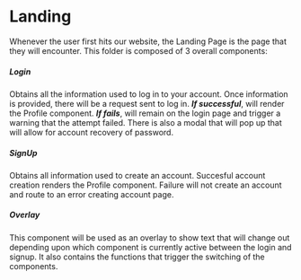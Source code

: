 # Landing 
Whenever the user first hits our website, the Landing Page is the page that they will encounter. This folder is composed of 3 overall components:

##### Login 
Obtains all the information used to log in to your account. Once information is provided, there will be a request sent to log in. **_If successful_**, will render the Profile component. **_If fails_**, will remain on the login page and trigger a warning that the attempt failed. There is also a modal that will pop up that will allow for account recovery of password.

##### SignUp 
Obtains all information used to create an account. Succesful account creation renders the Profile component. Failure will not create an account and route to an error creating account page.

##### Overlay
This component will be used as an overlay to show text that will change out depending upon which component is currently active between the login and signup. It also contains the functions that trigger the switching of the components.
